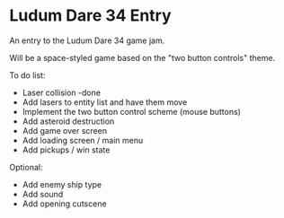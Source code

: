 # Ludum Dare 34 Entry
An entry to the Ludum Dare 34 game jam.

Will be a space-styled game based on the "two button controls" theme.

To do list: 
- Laser collision -done
- Add lasers to entity list and have them move
- Implement the two button control scheme (mouse buttons)
- Add asteroid destruction
- Add game over screen
- Add loading screen / main menu
- Add pickups / win state

Optional:
- Add enemy ship type
- Add sound
- Add opening cutscene
